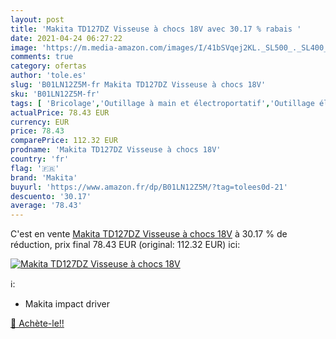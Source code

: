 ```yaml
---
layout: post
title: 'Makita TD127DZ Visseuse à chocs 18V avec 30.17 % rabais '
date: 2021-04-24 06:27:22
image: 'https://m.media-amazon.com/images/I/41bSVqej2KL._SL500_._SL400_.jpg'
comments: true
category: ofertas
author: 'tole.es'
slug: 'B01LN12Z5M-fr Makita TD127DZ Visseuse à chocs 18V'
sku: 'B01LN12Z5M-fr'
tags: [ 'Bricolage','Outillage à main et électroportatif','Outillage électroportatif','Visseuses à choc électriques','makita', ]
actualPrice: 78.43 EUR
currency: EUR
price: 78.43
comparePrice: 112.32 EUR
prodname: 'Makita TD127DZ Visseuse à chocs 18V'
country: 'fr'
flag: '🇫🇷'
brand: 'Makita'
buyurl: 'https://www.amazon.fr/dp/B01LN12Z5M/?tag=tolees0d-21'
descuento: '30.17'
average: '78.43'
---
```


C'est en vente [Makita TD127DZ Visseuse à chocs 18V](https://www.amazon.fr/dp/B01LN12Z5M/?tag=tolees0d-21)  à  30.17 % de réduction, prix final  78.43 EUR (original: 112.32 EUR) ici:

[![Makita TD127DZ Visseuse à chocs 18V](https://m.media-amazon.com/images/I/41bSVqej2KL._SL500_._SL400_.jpg)](https://www.amazon.fr/dp/B01LN12Z5M/?tag=tolees0d-21)

ℹ️:

- Makita impact driver

[🛒 Achète-le!!](https://www.amazon.fr/dp/B01LN12Z5M/?tag=tolees0d-21)
